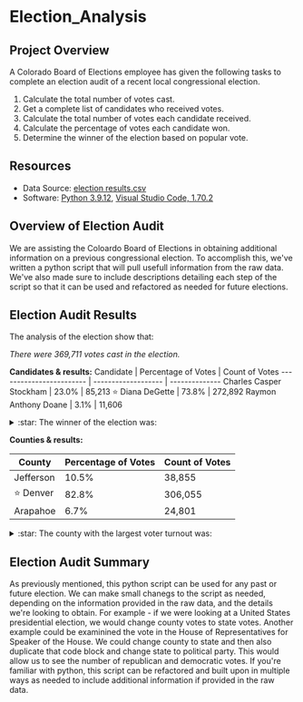 # Election_Analysis
## Project Overview
A Colorado Board of Elections employee has given the following tasks to complete an election audit of a recent local congressional election.
1. Calculate the total number of votes cast.
2. Get a complete list of candidates who received votes.
3. Calculate the total number of votes each candidate received.
4. Calculate the percentage of votes each candidate won.
5. Determine the winner of the election based on popular vote.

## Resources
- Data Source: [election results.csv](https://github.com/abrodyyy/Election_Analysis/blob/main/Resources/election_results.csv)
- Software: [Python 3.9.12](https://www.python.org/downloads/release/python-3912/), [Visual Studio Code, 1.70.2](https://code.visualstudio.com/updates/v1_70)

## Overview of Election Audit
We are assisting the Coloardo Board of Elections in obtaining additional information on a previous congressional election. To accomplish this, we've written a python script that will pull usefull information from the raw data. We've also made sure to include descriptions detailing each step of the script so that it can be used and refactored as needed for future elections. 

## Election Audit Results
The analysis of the election show that:

_There were 369,711 votes cast in the election._

**Candidates & results:**
Candidate                | Percentage of Votes | Count of Votes
------------------------ | ------------------- | --------------
Charles Casper Stockham  | 23.0%               | 85,213
:star:  Diana DeGette    | 73.8%               | 272,892
Raymon Anthony Doane     | 3.1%                | 11,606


<details>
           <summary>:star:  The winner of the election was:</summary>
           <p>Diana DeGette, who received 73.8% of the vote for a total of 272,892 votes.</p>
         </details>


**Counties & results:**

County                   | Percentage of Votes | Count of Votes
------------------------ | ------------------- | --------------
Jefferson                | 10.5%               | 38,855
:star:  Denver           | 82.8%               | 306,055
Arapahoe                 | 6.7%                | 24,801

<details>
           <summary>:star:  The county with the largest voter turnout was:</summary>
           <p>Denver, who received 82.8% of the vote for a total of 306,055 votes.</p>
         </details>


## Election Audit Summary
As previously mentioned, this python script can be used for any past or future election. We can make small chanegs to the script as needed, depending on the information provided in the raw data, and the details we're looking to obtain. For example - if we were looking at a United States presidential election, we would change county votes to state votes. Another example could be examinined the vote in the House of Representatives for Speaker of the House. We could change county to state and then also duplicate that code block and change state to political party. This would allow us to see the number of republican and democratic votes. If you're familiar with python, this script can be refactored and built upon in multiple ways as needed to include additional information if provided in the raw data. 
